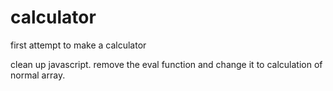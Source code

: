 # calculator
first attempt to make a calculator

clean up javascript. 
remove the eval function and change it to calculation of normal array.
